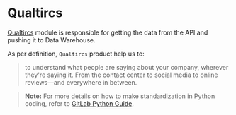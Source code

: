 # Qualtircs

[Qualtircs](https://www.qualtrics.com/) module is responsible for getting the data from the API and pushing it to Data Warehouse.

As per definition, `Qualtircs` product help us to: 
> to understand what people are saying about your company, wherever they're saying it. From the contact center to social media to online reviews—and everywhere in between.


> **Note:** For more details on how to make standardization in Python coding, refer to [GitLab Python Guide](https://about.gitlab.com/handbook/business-technology/data-team/platform/python-guide/).